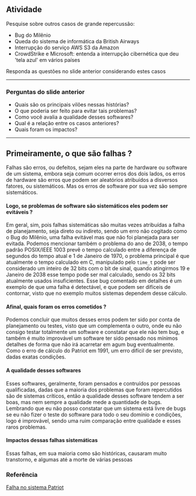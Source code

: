 ## Atividade  

Pesquise sobre outros casos de grande repercussão:
+ Bug do Milênio
+ Queda do sistema de informática da British Airways
+ Interrupção do serviço AWS S3 da Amazon
+ CrowdStrike e Microsoft: entenda a interrupção cibernética que deu 'tela azul' em vários países

Responda as questões no slide anterior considerando estes casos

--- 
### Perguntas do slide anterior

+ Quais são os principais vilões nessas histórias?
+ O que poderia ser feito para evitar tais problemas?
+ Como você avalia a qualidade desses softwares?
+ Qual é a relação entre os casos anteriores?
+  Quais foram os impactos?

---
## Primeiramente, o que são falhas ?

Falhas são erros, ou defeitos, sejam eles na parte de hardware ou software de um sistema, embora seja comum ocorrer erros dos dois lados, os erros de hardware são erros que podem ser aleatórios atribuídos a disversos fatores, ou sistemáticos. Mas os erros de software por sua vez são sempre sistemáticos.

#### Logo, se problemas de software são sistemáticos eles podem ser evitáveis ?

Em geral, sim, pois falhas sistemáticas são muitas vezes atribuídas a falha de planejamento, seja direto ou indireto, sendo um erro não cogitado como o Bug do Milênio, uma falha evitável mas que não foi planejada para ser evitada. Podemos mencionar também o problema do ano de 2038, o tempo padrão POSIX/IEEE 1003 prevê o tempo calculado entre a diferença de segundos do tempo atual e 1 de Janeiro de 1970, o problema principal é que atualmente o tempo calculado em C, manipulado pelo `time_t` pode ser considerado um inteiro de 32 bits com o bit de sinal, quando atingirmos 19 e Janeiro de 2038 esse tempo pode ser mal calculado, sendo os 32 bits atualmente usados insuficientes. Esse bug comentado em detalhes é um exemplo de que uma falha é detectável, e que podem ser difíceis de contornar, visto que no exemplo muitos sistemas dependem desse cálculo.

#### Afinal, quais foram os erros cometidos ?

Podemos concluir que muitos desses erros podem ter sido por conta de planejamento ou testes, visto que um complementa o outro, onde eu não consigo testar totalmente um software e constatar que ele não tem bug, e também é muito improvável um software ter sido pensado nos mínimos detalhes de forma que não irá acarretar em agum bug eventualmente. Como o erro de cálculo do Patriot em 1991, um erro difícil de ser previsto, dadas exatas condições.

#### A qualidade desses softwares

Esses softwares, geralmente, foram pensados e contruídos por pessoas qualificadas, dadas que a maioria dos problemas que foram repercutidos são de sistemas críticos, então a qualidade desses software tendem a ser boas, mas nem sempre a qualidade mede a quantidade de bugs. Lembrando que eu não posso constatar que um sistema está livre de bugs se eu não fizer o teste do software para todo o seu domínio e condições, logo é improvável, sendo uma ruim comparação entre qualidade e esses raros problemas.

#### Impactos dessas falhas sistemáticas

Essas falhas, em sua maioria como são históricas, causaram muito transtorno, e algumas até a morte de várias pessoas

### Referência 

[Falha no sistema Patriot](https://www-users.cse.umn.edu/~arnold/disasters/patriot.html)